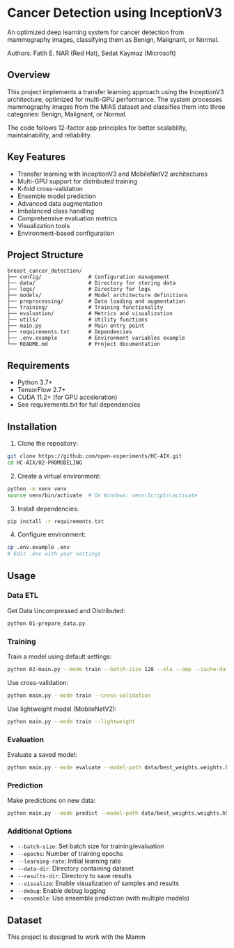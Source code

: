# Cancer Detection using InceptionV3

An optimized deep learning system for cancer detection from mammography images, classifying them as Benign, Malignant, or Normal.

Authors: Fatih E. NAR (Red Hat), Sedat Kaymaz (Microsoft)

## Overview

This project implements a transfer learning approach using the InceptionV3 architecture, optimized for multi-GPU performance. The system processes mammography images from the MIAS dataset and classifies them into three categories: Benign, Malignant, or Normal.

The code follows 12-factor app principles for better scalability, maintainability, and reliability.

## Key Features

- Transfer learning with InceptionV3 and MobileNetV2 architectures
- Multi-GPU support for distributed training
- K-fold cross-validation
- Ensemble model prediction
- Advanced data augmentation
- Imbalanced class handling
- Comprehensive evaluation metrics
- Visualization tools
- Environment-based configuration

## Project Structure

```
breast_cancer_detection/
├── config/               # Configuration management
├── data/                 # Directory for storing data
├── logs/                 # Directory for logs
├── models/               # Model architecture definitions
├── preprocessing/        # Data loading and augmentation
├── training/             # Training functionality
├── evaluation/           # Metrics and visualization
├── utils/                # Utility functions
├── main.py               # Main entry point
├── requirements.txt      # Dependencies
├── .env.example          # Environment variables example
└── README.md             # Project documentation
```

## Requirements

- Python 3.7+
- TensorFlow 2.7+
- CUDA 11.2+ (for GPU acceleration)
- See requirements.txt for full dependencies

## Installation

1. Clone the repository:

```bash
git clone https://github.com/open-experiments/HC-AIX.git
cd HC-AIX/02-PROMODELING
```

2. Create a virtual environment:

```bash
python -m venv venv
source venv/bin/activate  # On Windows: venv\Scripts\activate
```

3. Install dependencies:

```bash
pip install -r requirements.txt
```

4. Configure environment:

```bash
cp .env.example .env
# Edit .env with your settings
```

## Usage

### Data ETL
Get Data Uncompressed and Distributed:
```bash
python 01-prepare_data.py 
```

### Training

Train a model using default settings:

```bash
python 02-main.py --mode train --batch-size 128 --xla --amp --cache-dataset
```

Use cross-validation:

```bash
python main.py --mode train --cross-validation
```

Use lightweight model (MobileNetV2):

```bash
python main.py --mode train --lightweight
```

### Evaluation

Evaluate a saved model:

```bash
python main.py --mode evaluate --model-path data/best_weights.weights.h5
```

### Prediction

Make predictions on new data:

```bash
python main.py --mode predict --model-path data/best_weights.weights.h5 --data-dir path/to/data
```

### Additional Options

- `--batch-size`: Set batch size for training/evaluation
- `--epochs`: Number of training epochs
- `--learning-rate`: Initial learning rate
- `--data-dir`: Directory containing dataset
- `--results-dir`: Directory to save results
- `--visualize`: Enable visualization of samples and results
- `--debug`: Enable debug logging
- `--ensemble`: Use ensemble prediction (with multiple models)

## Dataset

This project is designed to work with the Mamm
